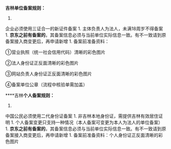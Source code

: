 **吉林单位备案规则：**

1. 
企业必须使用三证合一的新证件备案
1. 
主体负责人为法人，未满18周岁不得备案
1. 
**京东之前有备案的**，其备案信息必须与当前单位实际信息一致。有不一致请到原备案接入商变更后，再申请新增
1. 
备案前准备资料：

①营业执照（统一社会信用代码）清晰的彩色图片

②法人身份证正反面清晰的彩色图片

③网站负责人身份证正反面清晰的彩色图片

④备案单位公章（流程中核验单需加盖）

****吉林**个人备案规则：**

1. 
中国公民必须使用二代身份证备案
1. 
非吉林本地身份证，需提供吉林有效居住证明
1. 
个人备案变更只支持一种情况（本人备案可变更为本人为法人的单位备案）
1. 
**京东之前有备案的**，其备案信息必须与当前单位实际信息一致。有不一致请到原备案接入商变更后，再申请新增
1. 
备案前准备资料：个人身份证正反面清晰的彩色图片